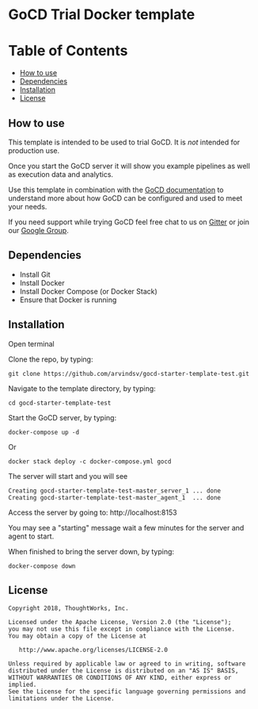 # GoCD Trial Docker template 

Table of Contents
=================

  * [How to use](#how-to-use)
  * [Dependencies](#dependencies)
  * [Installation](#installation)
  * [License](#license) 
 
## How to use 

This template is intended to be used to trial GoCD. It is *not* intended for production use. 

Once you start the GoCD server it will show you example pipelines as well as execution data and analytics.

Use this template in combination with the [GoCD documentation](https://www.gocd.org/getting-started/part-1/) to understand more about how GoCD can be configured and used to meet your needs. 

If you need support while trying GoCD feel free chat to us on [Gitter](https://gitter.im/gocd/gocd) or join our [Google Group](https://groups.google.com/forum/#!forum/go-cd).


## Dependencies

* Install Git 
* Install Docker 
* Install Docker Compose (or Docker Stack)
* Ensure that Docker is running 

## Installation

Open terminal

Clone the repo, by typing:

```
git clone https://github.com/arvindsv/gocd-starter-template-test.git
```

Navigate to the template directory, by typing: 

```
cd gocd-starter-template-test
```


Start the GoCD server, by typing:

```
docker-compose up -d
```

Or

```
docker stack deploy -c docker-compose.yml gocd
```

The server will start and you will see 


```
Creating gocd-starter-template-test-master_server_1 ... done
Creating gocd-starter-template-test-master_agent_1  ... done

```


Access the server by going to: http://localhost:8153

You may see a "starting" message wait a few minutes for the server and agent to start. 

When finished to bring the server down, by typing:

```
docker-compose down
```

## License

```plain
Copyright 2018, ThoughtWorks, Inc.

Licensed under the Apache License, Version 2.0 (the "License");
you may not use this file except in compliance with the License.
You may obtain a copy of the License at

   http://www.apache.org/licenses/LICENSE-2.0

Unless required by applicable law or agreed to in writing, software
distributed under the License is distributed on an "AS IS" BASIS,
WITHOUT WARRANTIES OR CONDITIONS OF ANY KIND, either express or implied.
See the License for the specific language governing permissions and
limitations under the License.
```
